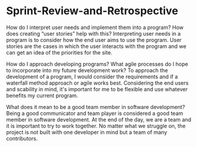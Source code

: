 # Sprint-Review-and-Retrospective
How do I interpret user needs and implement them into a program? How does creating “user stories” help with this?
Interpreting user needs in a program is to consider how the end user aims to use the program. User stories are the cases in which the user interacts with the program and we can get an idea of the priorities for the site.

How do I approach developing programs? What agile processes do I hope to incorporate into my future development work?
To approach the development of a program, I would consider the requirements and if a waterfall method approach or agile works best. Considering the end users and scability in mind, it's important for me to be flexible and use whatever benefits my current program.

What does it mean to be a good team member in software development?
Being a good communicator and team player is considered a good team member in software development. At the end of the day, we are a team and it is important to try to work together. No matter what we struggle on, the project is not built with one developer in mind but a team of many contributors. 
